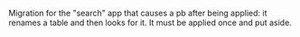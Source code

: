 Migration for the "search" app that causes a pb after being applied:
it renames a table and then looks for it. It must be applied once and
put aside.